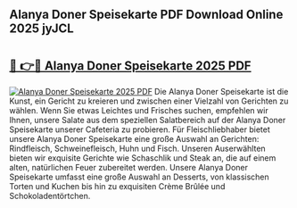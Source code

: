 ## Alanya Doner Speisekarte PDF Download Online 2025 jyJCL

# <h2><a href="http://gc6y9i.nevu.top/?p=Alanya+Doner+Speisekarte">🔗 👉🔴 Alanya Doner Speisekarte 2025 PDF</a></h2>

[![Alanya Doner Speisekarte 2025 PDF](https://i.imgur.com/dBaPXMq.png)](http://gc6y9i.nevu.top/?p=Alanya+Doner+Speisekarte)
Die Alanya Doner Speisekarte ist die Kunst, ein Gericht zu kreieren und zwischen einer Vielzahl von Gerichten zu wählen. Wenn Sie etwas Leichtes und Frisches suchen, empfehlen wir Ihnen, unsere Salate aus dem speziellen Salatbereich auf der Alanya Doner Speisekarte unserer Cafeteria zu probieren. Für Fleischliebhaber bietet unsere Alanya Doner Speisekarte eine große Auswahl an Gerichten: Rindfleisch, Schweinefleisch, Huhn und Fisch. Unseren Auserwählten bieten wir exquisite Gerichte wie Schaschlik und Steak an, die auf einem alten, natürlichen Feuer zubereitet werden. Unsere Alanya Doner Speisekarte umfasst eine große Auswahl an Desserts, von klassischen Torten und Kuchen bis hin zu exquisiten Crème Brûlée und Schokoladentörtchen.
